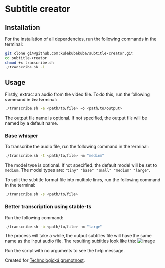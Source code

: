 # Subtitle creator
## Installation
For the installation of all dependencies, run the following commands in the terminal:
```bash
git clone git@github.com:kubakubakuba/subtitle-creator.git
cd subtitle-creator
chmod +x transcribe.sh
./transcribe.sh -i
```

## Usage
Firstly, extract an audio from the video file. To do this, run the following command in the terminal:
```bash
./transcribe.sh -e <path/to/file> -o <path/to/output>
```
The output file name is optional. If not specified, the output file will be named by a default name.

### Base whisper

To transcribe the audio file, run the following command in the terminal:
```bash
./transcribe.sh -t <path/to/file> -m "medium"
```
The model type is optional. If not specified, the default model will be set to `medium`. The model types are: `"tiny" "base" "small" "medium" "large"`.

To split the subtitle format file into multiple lines, run the following command in the terminal:
```bash
./transcribe.sh -s <path/to/file>
```

### Better transcription using stable-ts
Run the following command:
```bash
./transcribe.sh -b <path/to/file> -m "large"
```
The process will take a while, the output subtitles file will have the same name as the input audio file.
The resulting subtitles look like this:
![image](https://github.com/kubakubakuba/subtitle-creator/assets/13603688/ec67bdc7-c6af-4982-bed9-1308e11c2bc0)


Run the script with no arguments to see the help message.

Created for [Technologická gramotnost](https://www.technologicka-gramotnost.cz/).
